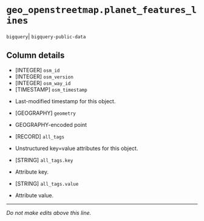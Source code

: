 # `geo_openstreetmap.planet_features_lines`
`bigquery`| `bigquery-public-data`

## Column details
* [INTEGER]   `osm_id`
* [INTEGER]   `osm_version`
* [INTEGER]   `osm_way_id`
* [TIMESTAMP] `osm_timestamp`
 - Last-modified timestamp for this object.
* [GEOGRAPHY] `geometry`
 - GEOGRAPHY-encoded point
* [RECORD]    `all_tags`
 - Unstructured key=value attributes for this object.
* [STRING]    `all_tags.key`
 - Attribute key.
* [STRING]    `all_tags.value`
 - Attribute value.

-------------------------------------------------------------------------------
*Do not make edits above this line.*
